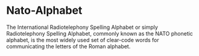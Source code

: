 # Nato-Alphabet
The International Radiotelephony Spelling Alphabet or simply Radiotelephony Spelling Alphabet, commonly known as the NATO phonetic alphabet, is the most widely used set of clear-code words for communicating the letters of the Roman alphabet.
